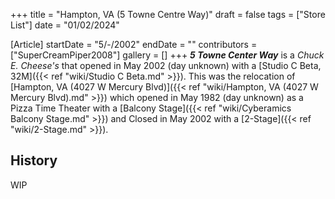 +++
title = "Hampton, VA (5 Towne Centre Way)"
draft = false
tags = ["Store List"]
date = "01/02/2024"

[Article]
startDate = "5/-/2002"
endDate = ""
contributors = ["SuperCreamPiper2008"]
gallery = []
+++
<b><i>5 Towne Center Way</b></i> is a <i>Chuck E. Cheese's</i> that opened in May 2002 (day unknown) with a [Studio C Beta, 32M]({{< ref "wiki/Studio C Beta.md" >}}).
This was the relocation of [Hampton, VA (4027 W Mercury Blvd)]({{< ref "wiki/Hampton, VA (4027 W Mercury Blvd).md" >}}) which opened in May 1982 (day unknown) as a Pizza Time Theater with a [Balcony Stage]({{< ref "wiki/Cyberamics Balcony Stage.md" >}}) and Closed in May 2002 with a [2-Stage]({{< ref "wiki/2-Stage.md" >}}).
<h2>History</h2>
WIP